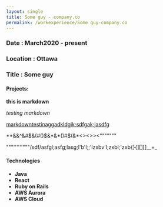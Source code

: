 ```yaml
---
layout: single
title: Some guy - company.co
permalink: /workexperience/Some guy-company.co
---
```

### Date : March2020 - present
### Location : Ottawa
### Title : Some guy

#### Projects:
**this is markdown**



*testing markdown*



<u>markdowntestinaggadkldgjk;sdfgak;jasdfg</u>



\*\*&&^\&#$&(#()$&\*&\*()#$(&\*\<>\<>>\<"""""""










"""''''''"""/sdf/asfgl;asfg;lasg;l'b'l;;'lzxbv'l;zxbl;'zxb{}{]\[]\[]\_\_+\_

#### Technologies
* **Java**
* **React**
* **Ruby on Rails**
* **AWS Aurora**
* **AWS Cloud**
